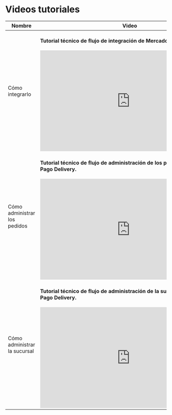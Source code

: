 # Videos tutoriales

|Nombre|Video| 
|---|---|
|Cómo integrarlo| <br/> **Tutorial técnico de flujo de integración de Mercado Pago Delivery.** </br> <br/> <iframe width="560" height="315" src="https://www.youtube.com/embed/D17-LJehrpc" title="YouTube video player" frameborder="0" allow="accelerometer; autoplay; clipboard-write; encrypted-media; gyroscope; picture-in-picture" allowfullscreen></iframe><br/> |
|Cómo administrar los pedidos| <br/> **Tutorial técnico de flujo de administración de los pedidos em Mercado Pago Delivery.** </br> <br/> <iframe width="560" height="315" src="https://www.youtube.com/embed/gkubl2VIJtE" title="YouTube video player" frameborder="0" allow="accelerometer; autoplay; clipboard-write; encrypted-media; gyroscope; picture-in-picture" allowfullscreen></iframe><br/> |
|Cómo administrar la sucursal| <br/> **Tutorial técnico de flujo de administración de la sucursal em Mercado Pago Delivery.** </br> <br/> <iframe width="560" height="315" src="https://www.youtube.com/embed/QAschDtxUo4" title="YouTube video player" frameborder="0" allow="accelerometer; autoplay; clipboard-write; encrypted-media; gyroscope; picture-in-picture" allowfullscreen></iframe><br/> |
